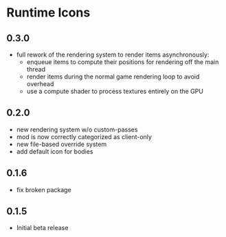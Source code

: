 # Runtime Icons

## 0.3.0
- full rework of the rendering system to render items asynchronously:
  - enqueue items to compute their positions for rendering off the main thread
  - render items during the normal game rendering loop to avoid overhead
  - use a compute shader to process textures entirely on the GPU

## 0.2.0
- new rendering system w/o custom-passes
- mod is now correctly categorized as client-only
- new file-based override system
- add default icon for bodies

## 0.1.6
- fix broken package

## 0.1.5
- Initial beta release
